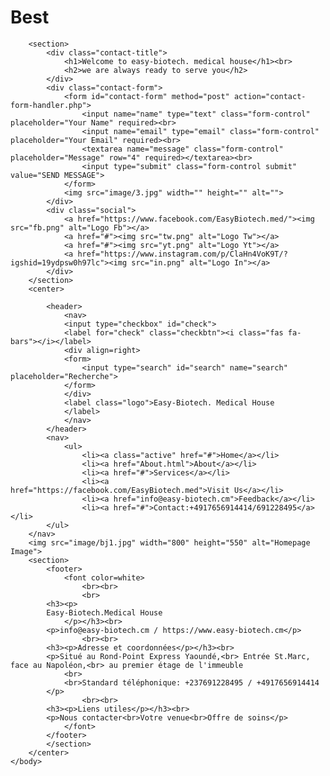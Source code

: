 # Best
<!DOCTYPE html>
<html lang="en" dir="ltr">
    <head>
        <meta charset="utf-8">
        <title>easy-biotech</title>
        <meta name="viewport" content="width=device-width, initial-scale=1.0">
        <link href="CSS/style.css" rel="stylesheet" type="text/css">
        <script src="https://kit.fontawesome.com/a076d05399.js"></script>
    </head>
    <body>
        
        <section>
            <div class="contact-title">
                <h1>Welcome to easy-biotech. medical house</h1><br>
                <h2>we are always ready to serve you</h2>
            </div>
            <div class="contact-form">
                <form id="contact-form" method="post" action="contact-form-handler.php">
                    <input name="name" type="text" class="form-control" placeholder="Your Name" required><br>
                    <input name="email" type="email" class="form-control" placeholder="Your Email" required><br>
                    <textarea name="message" class="form-control" placeholder="Message" row="4" required></textarea><br>
                    <input type="submit" class="form-control submit" value="SEND MESSAGE">
                </form>
                <img src="image/3.jpg" width="" height="" alt="">
            </div>
            <div class="social">
                <a href="https://www.facebook.com/EasyBiotech.med/"><img src="fb.png" alt="Logo Fb"></a>
                <a href="#"><img src="tw.png" alt="Logo Tw"></a>
                <a href="#"><img src="yt.png" alt="Logo Yt"></a>
                <a href="https://www.instagram.com/p/ClaHn4VoK9T/?igshid=19ydpsw0h97lc"><img src="in.png" alt="Logo In"></a>
            </div>
        </section>
        <center>
        
            <header>
                <nav>
                <input type="checkbox" id="check">
                <label for="check" class="checkbtn"><i class="fas fa-bars"></i></label>
                <div align=right>
                <form>
                    <input type="search" id="search" name="search" placeholder="Recherche">
                </form>
                </div>
                <label class="logo">Easy-Biotech. Medical House
                </label>
                </nav>
            </header>
            <nav>
                <ul>
                    <li><a class="active" href="#">Home</a></li>
                    <li><a href="About.html">About</a></li>
                    <li><a href="#">Services</a></li>
                    <li><a href="https://facebook.com/EasyBiotech.med">Visit Us</a></li>
                    <li><a href="info@easy-biotech.cm">Feedback</a></li>
                    <li><a href="#">Contact:+4917656914414/691228495</a></li>
            </ul>
        </nav>
        <img src="image/bj1.jpg" width="800" height="550" alt="Homepage Image">
        <section>
            <footer>
                <font color=white>
                    <br><br>
                    <br>
            <h3><p>
            Easy-Biotech.Medical House
                </p></h3><br>
            <p>info@easy-biotech.cm / https://www.easy-biotech.cm</p>
                    <br><br>
            <h3><p>Adresse et coordonnées</p></h3><br>
            <p>Situé au Rond-Point Express Yaoundé,<br> Entrée St.Marc, face au Napoléon,<br> au premier étage de l'immeuble
                <br>
                <br>Standard téléphonique: +237691228495 / +4917656914414
            </p>
                    <br><br>
            <h3><p>Liens utiles</p></h3><br>
            <p>Nous contacter<br>Votre venue<br>Offre de soins</p>
                </font>
            </footer>
            </section>
        </center>
    </body>
</html>

